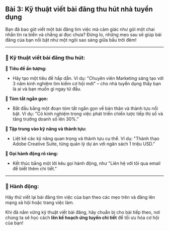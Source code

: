 ## Bài 3: Kỹ thuật viết bài đăng thu hút nhà tuyển dụng

Bạn đã bao giờ viết một bài đăng tìm việc mà cảm giác như gửi một chai nhắn tin ra biển và chẳng ai đọc chưa? Đừng lo, những mẹo sau sẽ giúp bài đăng của bạn nổi bật như một ngôi sao sáng giữa bầu trời đêm!

---

### 📌 Kỹ thuật viết bài đăng thu hút:

**🔹 Tiêu đề ấn tượng:**
- Hãy tạo một tiêu đề hấp dẫn. Ví dụ: "Chuyên viên Marketing sáng tạo với 3 năm kinh nghiệm tìm kiếm cơ hội mới" – cho nhà tuyển dụng thấy bạn là ai và bạn muốn gì ngay từ đầu.

**🔹 Tóm tắt ngắn gọn:**
- Bắt đầu bằng một đoạn tóm tắt ngắn gọn về bản thân và thành tựu nổi bật. Ví dụ: "Có kinh nghiệm trong việc phát triển chiến lược tiếp thị số và tăng trưởng doanh số lên 30%."

**🔹 Tập trung vào kỹ năng và thành tựu:**
- Liệt kê các kỹ năng quan trọng và thành tựu cụ thể. Ví dụ: "Thành thạo Adobe Creative Suite, từng quản lý dự án với ngân sách 1 triệu USD."

**🔹 Gọi hành động rõ ràng:**
- Kết thúc bằng một lời kêu gọi hành động, như "Liên hệ với tôi qua email để biết thêm chi tiết."

---

### 🚀 Hành động:

Hãy thử viết lại bài đăng tìm việc của bạn theo các mẹo trên và đăng lên mạng xã hội hoặc trang việc làm.

Khi đã nắm vững kỹ thuật viết bài đăng, hãy chuẩn bị cho bài tiếp theo, nơi chúng ta sẽ học cách **lên kế hoạch ứng tuyển chi tiết** để tối ưu hóa cơ hội của bạn!
